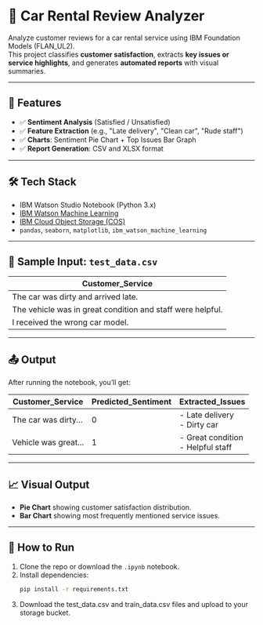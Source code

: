 # 🚗 Car Rental Review Analyzer

Analyze customer reviews for a car rental service using IBM Foundation Models (FLAN_UL2).  
This project classifies **customer satisfaction**, extracts **key issues or service highlights**, and generates **automated reports** with visual summaries.

---

## 📌 Features

- ✅ **Sentiment Analysis** (Satisfied / Unsatisfied)
- ✅ **Feature Extraction** (e.g., "Late delivery", "Clean car", "Rude staff")
- ✅ **Charts**: Sentiment Pie Chart + Top Issues Bar Graph
- ✅ **Report Generation**: CSV and XLSX format

---

## 🛠️ Tech Stack

- IBM Watson Studio Notebook (Python 3.x)
- [IBM Watson Machine Learning](https://cloud.ibm.com/catalog/services/watson-machine-learning)
- [IBM Cloud Object Storage (COS)](https://cloud.ibm.com/catalog/services/cloud-object-storage)
- `pandas`, `seaborn`, `matplotlib`, `ibm_watson_machine_learning`

---

## 🧪 Sample Input: `test_data.csv`

| Customer_Service |
|------------------|
| The car was dirty and arrived late. |
| The vehicle was in great condition and staff were helpful. |
| I received the wrong car model. |

---

## 📤 Output

After running the notebook, you’ll get:

| Customer_Service | Predicted_Sentiment | Extracted_Issues |
|------------------|----------------------|------------------|
| The car was dirty... | 0 | - Late delivery<br>- Dirty car |
| Vehicle was great... | 1 | - Great condition<br>- Helpful staff |

---

## 📈 Visual Output

- **Pie Chart** showing customer satisfaction distribution.
- **Bar Chart** showing most frequently mentioned service issues.

---

## 🚀 How to Run

1. Clone the repo or download the `.ipynb` notebook.
2. Install dependencies:
   ```bash
   pip install -r requirements.txt
3. Download the test_data.csv and train_data.csv files and upload to your storage bucket.


